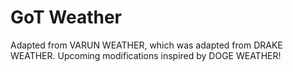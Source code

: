 GoT Weather
============

Adapted from VARUN WEATHER, which was adapted from DRAKE WEATHER. Upcoming modifications inspired by DOGE WEATHER!
